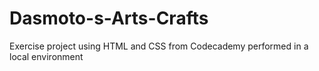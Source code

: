 # Dasmoto-s-Arts-Crafts
Exercise project using HTML and CSS from Codecademy performed in a local environment

